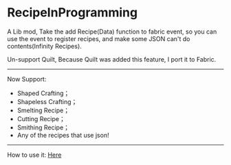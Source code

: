 # RecipeInProgramming
A Lib mod, Take the add Recipe(Data) function to fabric event, so you can use the event to register recipes, and make some JSON can't do contents(Infinity Recipes).

Un-support Quilt, Because Quilt was added this feature, I port it to Fabric.

--------

Now Support:
- Shaped Crafting；
- Shapeless Crafting；
- Smelting Recipe；
- Cutting Recipe；
- Smithing Recipe；
- Any of the recipes that use json!

---------

How to use it: [Here](https://modder.wiki.quiltmc.org/versions/1.19/data/recipes/recipe_api/)
